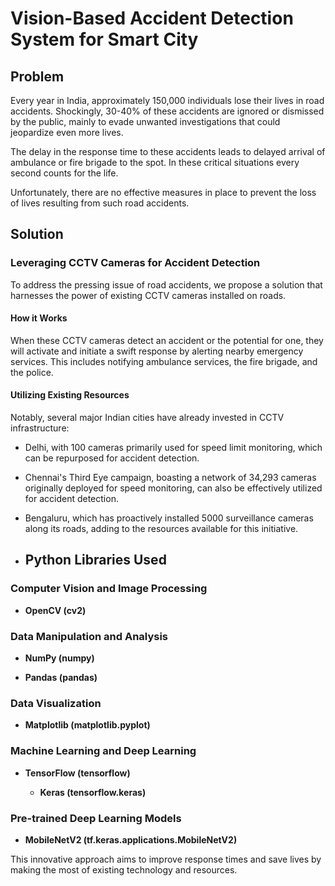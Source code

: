 # Vision-Based Accident Detection System for Smart City

## Problem

Every year in India, approximately 150,000 individuals lose their lives in road accidents. Shockingly, 30-40% of these accidents are ignored or dismissed by the public, mainly to evade unwanted investigations that could jeopardize even more lives.

The delay in the response time to these accidents leads to delayed arrival of ambulance or fire brigade to the spot. In these critical situations every second counts for the life.

Unfortunately, there are no effective measures in place to prevent the loss of lives resulting from such road accidents.

## Solution

### Leveraging CCTV Cameras for Accident Detection

To address the pressing issue of road accidents, we propose a solution that harnesses the power of existing CCTV cameras installed on roads. 

#### How it Works

When these CCTV cameras detect an accident or the potential for one, they will activate and initiate a swift response by alerting nearby emergency services. This includes notifying ambulance services, the fire brigade, and the police.

#### Utilizing Existing Resources

Notably, several major Indian cities have already invested in CCTV infrastructure:

- Delhi, with 100 cameras primarily used for speed limit monitoring, which can be repurposed for accident detection.
- Chennai's Third Eye campaign, boasting a network of 34,293 cameras originally deployed for speed monitoring, can also be effectively utilized for accident detection.
- Bengaluru, which has proactively installed 5000 surveillance cameras along its roads, adding to the resources available for this initiative.

- ## Python Libraries Used

### Computer Vision and Image Processing

- **OpenCV (cv2)**
    
### Data Manipulation and Analysis

- **NumPy (numpy)**
    
- **Pandas (pandas)**

### Data Visualization

- **Matplotlib (matplotlib.pyplot)**
    
### Machine Learning and Deep Learning

- **TensorFlow (tensorflow)**
   
    - **Keras (tensorflow.keras)**
        
### Pre-trained Deep Learning Models

- **MobileNetV2 (tf.keras.applications.MobileNetV2)**
 


This innovative approach aims to improve response times and save lives by making the most of existing technology and resources.

